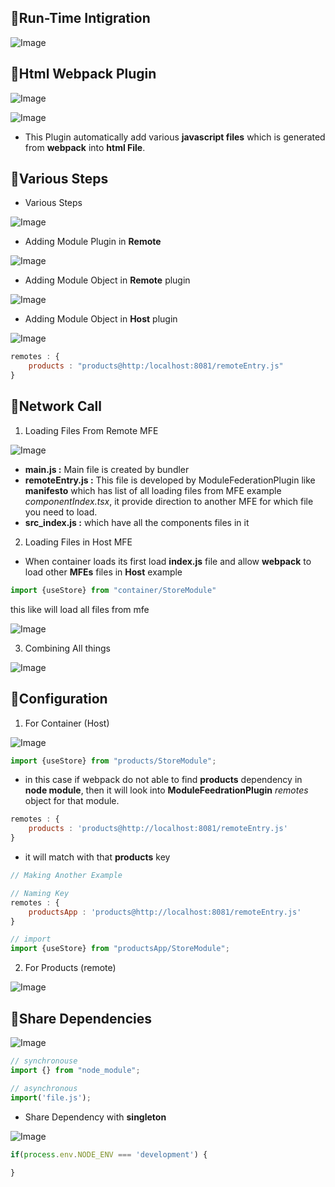 ## 📘Run-Time Intigration

![Image](./images/runtime-intigration.png)

## 📘Html Webpack Plugin

![Image](./images/htmlwebpackplugin.png)


![Image](./images/htmlwebpackplugin-2.png)

* This Plugin automatically add various **javascript files** which is generated from **webpack** into **html File**.

## 📘Various Steps
* Various Steps

![Image](./images/various-steps-for-mfe.png)

* Adding Module Plugin in **Remote**

![Image](./images/module-fedration.png)

* Adding Module Object in **Remote** plugin

![Image](./images/object-modul-fedration.png)

* Adding Module Object in **Host** plugin

![Image](./images/host-module.png)

```javascript
remotes : {
    products : "products@http:/localhost:8081/remoteEntry.js"
}
```
## 📘Network Call
1. Loading Files From Remote MFE

![Image](./images/remote-entry.png)

* **main.js :** Main file is created by bundler
* **remoteEntry.js :** This file is developed by ModuleFederationPlugin like **manifesto** which has list of all loading files from MFE example *componentIndex.tsx*, it provide direction to another MFE for which file you need to load.
* **src_index.js :** which have all the components files in it

2. Loading Files in Host MFE

* When container loads its first load **index.js** file and allow **webpack** to load other **MFEs** files in **Host** example 
```javascript
import {useStore} from "container/StoreModule"
```
this like will load all files from mfe

![Image](./images/conatiner-webpack.png)

3. Combining All things

![Image](./images/final-call.png)

## 📘Configuration
1. For Container (Host)

![Image](./images/configuration.png)

```javascript
import {useStore} from "products/StoreModule";
```
* in this case if webpack do not able to find **products** dependency in **node module**, then it will look into **ModuleFeedrationPlugin** *remotes* object for that module.

```javascript
remotes : {
    products : 'products@http://localhost:8081/remoteEntry.js'
}
```
* it will match with that **products** key

```javascript
// Making Another Example

// Naming Key
remotes : {
    productsApp : 'products@http://localhost:8081/remoteEntry.js'
}

// import
import {useStore} from "productsApp/StoreModule";
```

2. For Products (remote)

![Image](./images/remote-config.png)

## 📘Share Dependencies

![Image](./images/share-dependency.png)

```javascript
// synchronouse
import {} from "node_module";

// asynchronous
import('file.js');
```

* Share Dependency with **singleton**

![Image](./images/share-dependency-singletone.png)

```javascript
if(process.env.NODE_ENV === 'development') {
    
}
```